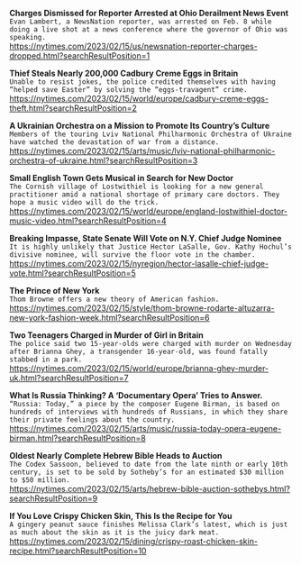 **Charges Dismissed for Reporter Arrested at Ohio Derailment News Event**\
`Evan Lambert, a NewsNation reporter, was arrested on Feb. 8 while doing a live shot at a news conference where the governor of Ohio was speaking.`\
https://nytimes.com/2023/02/15/us/newsnation-reporter-charges-dropped.html?searchResultPosition=1

**Thief Steals Nearly 200,000 Cadbury Creme Eggs in Britain**\
`Unable to resist jokes, the police credited themselves with having “helped save Easter” by solving the “eggs-travagent” crime.`\
https://nytimes.com/2023/02/15/world/europe/cadbury-creme-eggs-theft.html?searchResultPosition=2

**A Ukrainian Orchestra on a Mission to Promote Its Country’s Culture**\
`Members of the touring Lviv National Philharmonic Orchestra of Ukraine have watched the devastation of war from a distance.`\
https://nytimes.com/2023/02/15/arts/music/lviv-national-philharmonic-orchestra-of-ukraine.html?searchResultPosition=3

**Small English Town Gets Musical in Search for New Doctor**\
`The Cornish village of Lostwithiel is looking for a new general practitioner amid a national shortage of primary care doctors. They hope a music video will do the trick.`\
https://nytimes.com/2023/02/15/world/europe/england-lostwithiel-doctor-music-video.html?searchResultPosition=4

**Breaking Impasse, State Senate Will Vote on N.Y. Chief Judge Nominee**\
`It is highly unlikely that Justice Hector LaSalle, Gov. Kathy Hochul’s divisive nominee, will survive the floor vote in the chamber.`\
https://nytimes.com/2023/02/15/nyregion/hector-lasalle-chief-judge-vote.html?searchResultPosition=5

**The Prince of New York**\
`Thom Browne offers a new theory of American fashion.`\
https://nytimes.com/2023/02/15/style/thom-browne-rodarte-altuzarra-new-york-fashion-week.html?searchResultPosition=6

**Two Teenagers Charged in Murder of Girl in Britain**\
`The police said two 15-year-olds were charged with murder on Wednesday after Brianna Ghey, a transgender 16-year-old, was found fatally stabbed in a park.`\
https://nytimes.com/2023/02/15/world/europe/brianna-ghey-murder-uk.html?searchResultPosition=7

**What Is Russia Thinking? A ‘Documentary Opera’ Tries to Answer.**\
`“Russia: Today,” a piece by the composer Eugene Birman, is based on hundreds of interviews with hundreds of Russians, in which they share their private feelings about the country.`\
https://nytimes.com/2023/02/15/arts/music/russia-today-opera-eugene-birman.html?searchResultPosition=8

**Oldest Nearly Complete Hebrew Bible Heads to Auction**\
`The Codex Sassoon, believed to date from the late ninth or early 10th century, is set to be sold by Sotheby’s for an estimated $30 million to $50 million.`\
https://nytimes.com/2023/02/15/arts/hebrew-bible-auction-sothebys.html?searchResultPosition=9

**If You Love Crispy Chicken Skin, This Is the Recipe for You**\
`A gingery peanut sauce finishes Melissa Clark’s latest, which is just as much about the skin as it is the juicy dark meat.`\
https://nytimes.com/2023/02/15/dining/crispy-roast-chicken-skin-recipe.html?searchResultPosition=10

